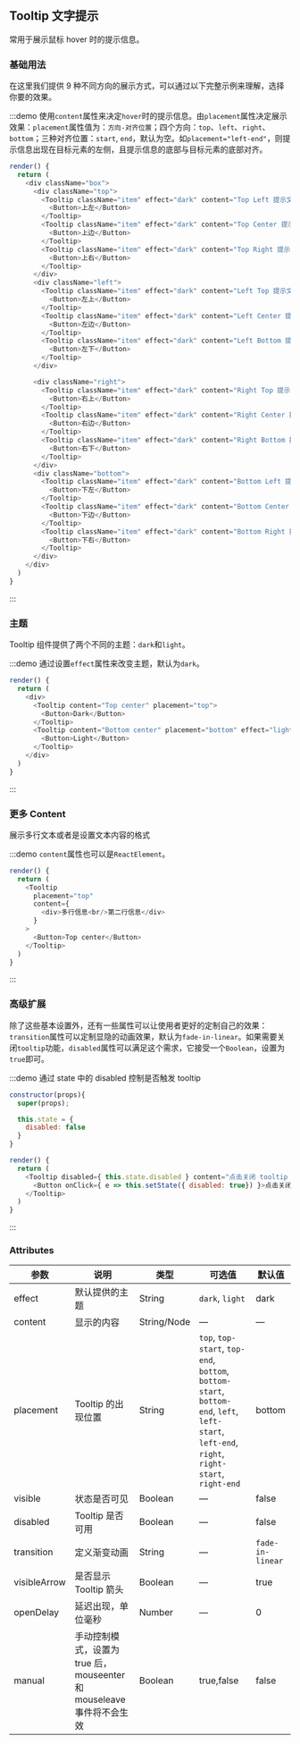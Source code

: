 ## Tooltip 文字提示

常用于展示鼠标 hover 时的提示信息。

### 基础用法

在这里我们提供 9 种不同方向的展示方式，可以通过以下完整示例来理解，选择你要的效果。

:::demo 使用`content`属性来决定`hover`时的提示信息。由`placement`属性决定展示效果：`placement`属性值为：`方向-对齐位置`；四个方向：`top`、`left`、`right`、`bottom`；三种对齐位置：`start`, `end`，默认为空。如`placement="left-end"`，则提示信息出现在目标元素的左侧，且提示信息的底部与目标元素的底部对齐。

```js
render() {
  return (
    <div className="box">
      <div className="top">
        <Tooltip className="item" effect="dark" content="Top Left 提示文字" placement="top-start">
          <Button>上左</Button>
        </Tooltip>
        <Tooltip className="item" effect="dark" content="Top Center 提示文字" placement="top">
          <Button>上边</Button>
        </Tooltip>
        <Tooltip className="item" effect="dark" content="Top Right 提示文字" placement="top-end">
          <Button>上右</Button>
        </Tooltip>
      </div>
      <div className="left">
        <Tooltip className="item" effect="dark" content="Left Top 提示文字" placement="left-start">
          <Button>左上</Button>
        </Tooltip>
        <Tooltip className="item" effect="dark" content="Left Center 提示文字" placement="left">
          <Button>左边</Button>
        </Tooltip>
        <Tooltip className="item" effect="dark" content="Left Bottom 提示文字" placement="left-end">
          <Button>左下</Button>
        </Tooltip>
      </div>

      <div className="right">
        <Tooltip className="item" effect="dark" content="Right Top 提示文字" placement="right-start">
          <Button>右上</Button>
        </Tooltip>
        <Tooltip className="item" effect="dark" content="Right Center 提示文字" placement="right">
          <Button>右边</Button>
        </Tooltip>
        <Tooltip className="item" effect="dark" content="Right Bottom 提示文字" placement="right-end">
          <Button>右下</Button>
        </Tooltip>
      </div>
      <div className="bottom">
        <Tooltip className="item" effect="dark" content="Bottom Left 提示文字" placement="bottom-start">
          <Button>下左</Button>
        </Tooltip>
        <Tooltip className="item" effect="dark" content="Bottom Center 提示文字" placement="bottom">
          <Button>下边</Button>
        </Tooltip>
        <Tooltip className="item" effect="dark" content="Bottom Right 提示文字" placement="bottom-end">
          <Button>下右</Button>
        </Tooltip>
      </div>
    </div>
  )
}
```
:::

### 主题

Tooltip 组件提供了两个不同的主题：`dark`和`light`。


:::demo 通过设置`effect`属性来改变主题，默认为`dark`。
```js
render() {
  return (
    <div>
      <Tooltip content="Top center" placement="top">
        <Button>Dark</Button>
      </Tooltip>
      <Tooltip content="Bottom center" placement="bottom" effect="light">
        <Button>Light</Button>
      </Tooltip>
    </div>
  )
}
```
:::

### 更多 Content

展示多行文本或者是设置文本内容的格式

:::demo `content`属性也可以是`ReactElement`。
```js
render() {
  return (
    <Tooltip
      placement="top"
      content={
        <div>多行信息<br/>第二行信息</div>
      }
    >
      <Button>Top center</Button>
    </Tooltip>
  )
}
```
:::

### 高级扩展

除了这些基本设置外，还有一些属性可以让使用者更好的定制自己的效果：`transition`属性可以定制显隐的动画效果，默认为`fade-in-linear`。如果需要关闭`tooltip`功能，`disabled`属性可以满足这个需求，它接受一个`Boolean`，设置为`true`即可。

:::demo 通过 state 中的 disabled 控制是否触发 tooltip
```js
constructor(props){
  super(props);

  this.state = {
    disabled: false
  }
}

render() {
  return (
    <Tooltip disabled={ this.state.disabled } content="点击关闭 tooltip 功能" placement="bottom" effect="light">
      <Button onClick={ e => this.setState({ disabled: true}) }>点击关闭 tooltip 功能</Button>
    </Tooltip>
  )
}
```
:::

### Attributes
| 参数               | 说明                                                     | 类型              | 可选值      | 默认值 |
|--------------------|----------------------------------------------------------|-------------------|-------------|--------|
|  effect        |  默认提供的主题  | String            | `dark`, `light`  | dark  |
|  content        |  显示的内容  | String/Node            | — | — |
|  placement        |  Tooltip 的出现位置  | String           |  `top`, `top-start`, `top-end`, `bottom`, `bottom-start`, `bottom-end`, `left`, `left-start`, `left-end`, `right`, `right-start`, `right-end` |  bottom |
|  visible        |  状态是否可见  | Boolean           | — |  false |
|  disabled       |  Tooltip 是否可用  | Boolean           | — |  false |
|  transition     |  定义渐变动画      | String             | — | `fade-in-linear` |
|  visibleArrow   |  是否显示 Tooltip 箭头 | Boolean | — | true |
| openDelay | 延迟出现，单位毫秒 | Number | — | 0 |
| manual | 手动控制模式，设置为 true 后，mouseenter 和 mouseleave 事件将不会生效 | Boolean | true,false| false |
